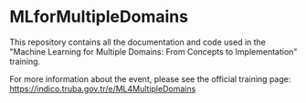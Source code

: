 # MLforMultipleDomains
This repository contains all the documentation and code used in the "Machine Learning for Multiple Domains: From Concepts to Implementation" training.

For more information about the event, please see the official training page: https://indico.truba.gov.tr/e/ML4MultipleDomains
